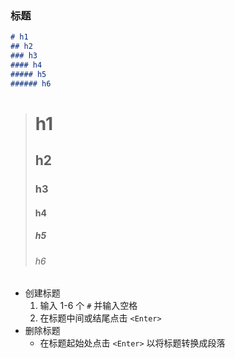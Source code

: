 ### 标题

```markdown
# h1
## h2
### h3
#### h4
##### h5
###### h6
```

> # h1
> ## h2
> ### h3
> #### h4
> ##### h5
> ###### h6

- 创建标题
  1. 输入 1-6 个 `#` 并输入空格
  2. 在标题中间或结尾点击 `<Enter>`
- 删除标题
  - 在标题起始处点击 `<Enter>` 以将标题转换成段落
